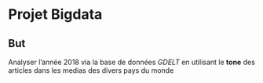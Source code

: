 # Projet Bigdata

## But
Analyser l’année 2018 via la base de données *GDELT* en utilisant le **tone**  des articles dans les medias des divers pays du monde

